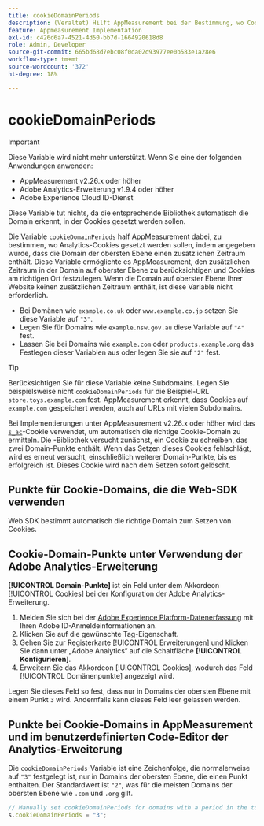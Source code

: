 ```yaml
---
title: cookieDomainPeriods
description: (Veraltet) Hilft AppMeasurement bei der Bestimmung, wo Cookies gespeichert werden sollen, wenn die Domain auf oberster Ebene einer Website einen Punkt enthält.
feature: Appmeasurement Implementation
exl-id: c426d6a7-4521-4d50-bb7d-1664920618d8
role: Admin, Developer
source-git-commit: 665bd68d7ebc08f0da02d93977ee0b583e1a28e6
workflow-type: tm+mt
source-wordcount: '372'
ht-degree: 18%

---
```


# cookieDomainPeriods

>[!IMPORTANT]
>Diese Variable wird nicht mehr unterstützt. Wenn Sie eine der folgenden Anwendungen anwenden:
>
>* AppMeasurement v2.26.x oder höher
>* Adobe Analytics-Erweiterung v1.9.4 oder höher
>* Adobe Experience Cloud ID-Dienst
>
>Diese Variable tut nichts, da die entsprechende Bibliothek automatisch die Domain erkennt, in der Cookies gesetzt werden sollen.

Die Variable `cookieDomainPeriods` half AppMeasurement dabei, zu bestimmen, wo Analytics-Cookies gesetzt werden sollen, indem angegeben wurde, dass die Domain der obersten Ebene einen zusätzlichen Zeitraum enthält. Diese Variable ermöglichte es AppMeasurement, den zusätzlichen Zeitraum in der Domain auf oberster Ebene zu berücksichtigen und Cookies am richtigen Ort festzulegen. Wenn die Domain auf oberster Ebene Ihrer Website keinen zusätzlichen Zeitraum enthält, ist diese Variable nicht erforderlich.

* Bei Domänen wie `example.co.uk` oder `www.example.co.jp` setzen Sie diese Variable auf `"3"`.
* Legen Sie für Domains wie `example.nsw.gov.au` diese Variable auf `"4"` fest.
* Lassen Sie bei Domains wie `example.com` oder `products.example.org` das Festlegen dieser Variablen aus oder legen Sie sie auf `"2"` fest.

>[!TIP]
>
>Berücksichtigen Sie für diese Variable keine Subdomains. Legen Sie beispielsweise nicht `cookieDomainPeriods` für die Beispiel-URL `store.toys.example.com` fest. AppMeasurement erkennt, dass Cookies auf `example.com` gespeichert werden, auch auf URLs mit vielen Subdomains.

Bei Implementierungen unter AppMeasurement v2.26.x oder höher wird das [`s_ac`](https://experienceleague.adobe.com/en/docs/core-services/interface/data-collection/cookies/analytics)-Cookie verwendet, um automatisch die richtige Cookie-Domain zu ermitteln. Die -Bibliothek versucht zunächst, ein Cookie zu schreiben, das zwei Domain-Punkte enthält. Wenn das Setzen dieses Cookies fehlschlägt, wird es erneut versucht, einschließlich weiterer Domain-Punkte, bis es erfolgreich ist. Dieses Cookie wird nach dem Setzen sofort gelöscht.

## Punkte für Cookie-Domains, die die Web-SDK verwenden

Web SDK bestimmt automatisch die richtige Domain zum Setzen von Cookies.

## Cookie-Domain-Punkte unter Verwendung der Adobe Analytics-Erweiterung

**[!UICONTROL Domain-Punkte]** ist ein Feld unter dem Akkordeon [!UICONTROL Cookies] bei der Konfiguration der Adobe Analytics-Erweiterung.

1. Melden Sie sich bei der [Adobe Experience Platform-Datenerfassung](https://experience.adobe.com/data-collection) mit Ihren Adobe ID-Anmeldeinformationen an.
1. Klicken Sie auf die gewünschte Tag-Eigenschaft.
1. Gehen Sie zur Registerkarte [!UICONTROL Erweiterungen] und klicken Sie dann unter „Adobe Analytics“ auf die Schaltfläche **[!UICONTROL Konfigurieren]**.
1. Erweitern Sie das Akkordeon [!UICONTROL Cookies], wodurch das Feld [!UICONTROL Domänenpunkte] angezeigt wird.

Legen Sie dieses Feld so fest, dass nur in Domains der obersten Ebene mit einem Punkt `3` wird. Andernfalls kann dieses Feld leer gelassen werden.

## Punkte bei Cookie-Domains in AppMeasurement und im benutzerdefinierten Code-Editor der Analytics-Erweiterung

Die `cookieDomainPeriods`-Variable ist eine Zeichenfolge, die normalerweise auf `"3"` festgelegt ist, nur in Domains der obersten Ebene, die einen Punkt enthalten. Der Standardwert ist `"2"`, was für die meisten Domains der obersten Ebene wie `.com` und `.org` gilt.

```js
// Manually set cookieDomainPeriods for domains with a period in the top-level domain, such as www.example.co.uk
s.cookieDomainPeriods = "3";
```
